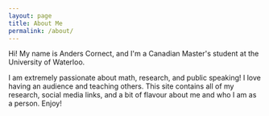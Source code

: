 ```yaml
---
layout: page
title: About Me
permalink: /about/
---
```


Hi! My name is Anders Cornect, and I'm a Canadian Master's student at the University of Waterloo.

I am extremely passionate about math, research, and public speaking! I love having an audience and teaching others. This site contains all of my research, social media links, and a bit of flavour about me and who I am as a person. Enjoy!